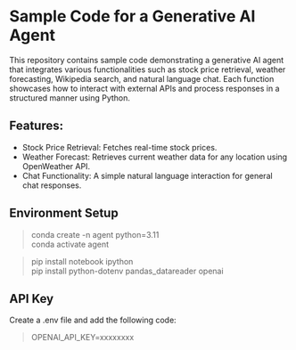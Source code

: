 # Sample Code for a Generative AI Agent
This repository contains sample code demonstrating a generative AI agent that integrates various functionalities such as stock price retrieval, weather forecasting, Wikipedia search, and natural language chat. Each function showcases how to interact with external APIs and process responses in a structured manner using Python.

## Features:
- Stock Price Retrieval: Fetches real-time stock prices.
- Weather Forecast: Retrieves current weather data for any location using OpenWeather API.
- Chat Functionality: A simple natural language interaction for general chat responses.

## Environment Setup
> conda create -n agent python=3.11  
> conda activate agent  

> pip install notebook ipython  
> pip install python-dotenv pandas_datareader openai  

## API Key
Create a .env file and add the following code:
> OPENAI_API_KEY=xxxxxxxx    

